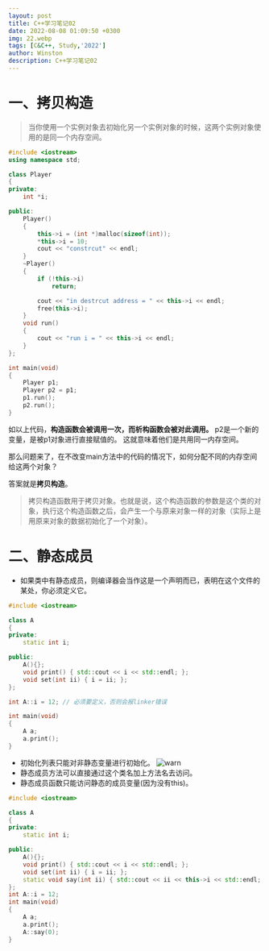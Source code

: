 ```yaml
---
layout: post
title: C++学习笔记02
date: 2022-08-08 01:09:50 +0300
img: 22.webp
tags: [C&C++, Study,'2022']
author: Winston
description: C++学习笔记02
---
```



# 一、拷贝构造

> 当你使用一个实例对象去初始化另一个实例对象的时候，这两个实例对象使用的是同一个内存空间。

```cpp
#include <iostream>
using namespace std;

class Player
{
private:
    int *i;

public:
    Player()
    {
        this->i = (int *)malloc(sizeof(int));
        *this->i = 10;
        cout << "constrcut" << endl;
    }
    ~Player()
    {
        if (!this->i)
            return;

        cout << "in destrcut address = " << this->i << endl;
        free(this->i);
    }
    void run()
    {
        cout << "run i = " << this->i << endl;
    }
};

int main(void)
{
    Player p1;
    Player p2 = p1;
    p1.run();
    p2.run();
}
```

如以上代码，**构造函数会被调用一次，而析构函数会被对此调用。**
p2是一个新的变量，是被p1对象进行直接赋值的。
这就意味着他们是共用同一内存空间。


那么问题来了，在不改变main方法中的代码的情况下，如何分配不同的内存空间给这两个对象？

答案就是**拷贝构造**。

> 拷贝构造函数用于拷贝对象。也就是说，这个构造函数的参数是这个类的对象，执行这个构造函数之后，会产生一个与原来对象一样的对象（实际上是用原来对象的数据初始化了一个对象）。


# 二、静态成员

* 如果类中有静态成员，则编译器会当作这是一个声明而已，表明在这个文件的某处，你必须定义它。

```cpp
#include <iostream>

class A
{
private:
    static int i;

public:
    A(){};
    void print() { std::cout << i << std::endl; };
    void set(int ii) { i = ii; };
};

int A::i = 12; // 必须要定义，否则会报linker错误

int main(void)
{
    A a;
    a.print();
}
```

* 初始化列表只能对非静态变量进行初始化。
![warn]({{site.baseurl}}/images/post/202208/02.png)
* 静态成员方法可以直接通过这个类名加上方法名去访问。
* 静态成员函数只能访问静态的成员变量(因为没有this)。

```cpp
#include <iostream>

class A
{
private:
    static int i;

public:
    A(){};
    void print() { std::cout << i << std::endl; };
    void set(int ii) { i = ii; };
    static void say(int ii) { std::cout << ii << this->i << std::endl; }; // this只能用于非静态成员函数内部。
};
int A::i = 12;
int main(void)
{
    A a;
    a.print();
    A::say(0);
}

```











